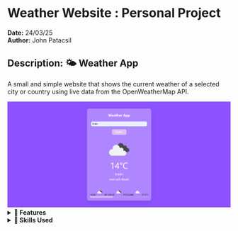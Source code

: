 # Weather Website : Personal Project

**Date:** 24/03/25  
**Author:** John Patacsil

## Description: 🌤️ Weather App 

  A small and simple website that shows the current weather of a selected city or country using live data from the OpenWeatherMap API.

  <img src="https://raw.githubusercontent.com/JohnPtaxil/Weather-Website/main/images/image.png" alt="Image of Home Page (Logged In)" width="800" />

  <details>
    <summary><strong>🔧 Features </strong></summary>
  
    - Real-time weather search by city or country
    - Temperature, humidity, and wind speed display
    - Weather condition icons (sun, clouds, rain, etc.)
    - Live API integration (OpenWeatherMap)
    - Clean and responsive design
    - Graceful handling of invalid input
  
  </details>
  
  <details>
    <summary><strong>🧩 Skills Used </strong></summary>
  
    - HTML5: Page structure and layout
    - CSS3: Styling and responsive design
    - JavaScript (Vanilla): API requests, DOM manipulation, event handling
    - REST API: Fetching real-time weather data from OpenWeatherMap
    - Error handling: Managing API errors and invalid input
    - UX/UI design basics
  
  </details>
  
